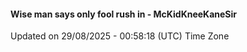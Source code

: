 #### Wise man says only fool rush in - McKidKneeKaneSir
Updated on 29/08/2025 - 00:58:18 (UTC) Time Zone
